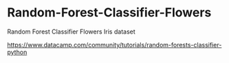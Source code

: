 # Random-Forest-Classifier-Flowers
Random Forest Classifier Flowers Iris dataset


https://www.datacamp.com/community/tutorials/random-forests-classifier-python
